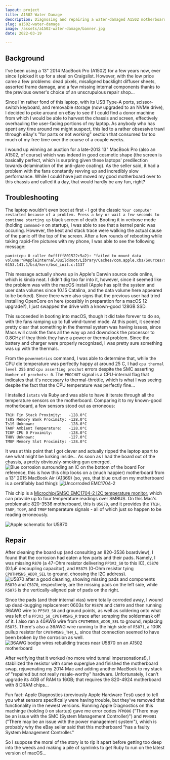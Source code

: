 ```yaml
---
layout: project
title: A1502 Water Damage
description: Diagnosing and repairing a water-damaged A1502 motherboard
slug: a1502-water-damage
image: /assets/a1502-water-damage/banner.jpg
date: 2022-03-19

---
```


## Background

I've been using a 13" 2014 MacBook Pro (A1502) for a few years now, ever since I picked it up for a steal on Craigslist. However, with the low price came a few problems: dead pixels, misaligned backlight diffuser sheets, assorted frame damage, and a few missing internal components thanks to the previous owner's choice of an unscrupulous repair shop...

Since I'm rather fond of this laptop, with its USB Type-A ports, scissor-switch keyboard, and removable storage (now upgraded to an NVMe drive), I decided to poke around on eBay to see if I could find a donor machine from which I would be able to harvest the chassis and screen, effectively overhauling the user-facing portions of my laptop. As anybody who has spent any time around me might suspect, this led to a rather obsessive trawl through eBay's "for parts or not working" section that consumed far too much of my free time over the course of a couple weeks.

I wound up winning an auction for a late-2013 13" MacBook Pro (also an A1502, of course) which was indeed in good cosmetic shape (the screen is basically perfect, which is surpring given these laptops' predilection towards delamination of the anti-glare coating). As the seller said, it had a problem with the fans constantly revving up and incredibly slow performance. While I could have just moved my good motherboard over to this chassis and called it a day, that would hardly be any fun, right?

## Troubleshooting

The laptop wouldn't even boot at first - I got the classic `Your computer restarted because of a problem. Press a key or wait a few seconds to continue starting up` black screen of death. Booting it in verbose mode (holding `command-V` on startup), I was able to see that a kernel panic was occuring. However, the kext and stack trace were walking the actual cause of the panic off the top of the screen. After a few rounds of rebooting while taking rapid-fire pictures with my phone, I was able to see the following message:
```
panic(cpu 0 caller 0xfffff801522c5a2): "failed to mount data volume!"@AppleInternal/BuildRoot/Library/Caches/com.apple.xbs/Sources/xnu/xnu-6153.141.1/bsd/kern/bsd_init.c:1137
```
This message actually shows up in Apple's Darwin source code online, which is kinda neat. I didn't dig too far into it, however, since it seemed like the problem was with the macOS install (Apple has split the system and user data volumes since 10.15 Catalina, and the data volume here appeared to be borked). Since there were also signs that the previous user had tried installing OpenCore on here (possibly in preparation for a macOS 12 upgrade?), I just swapped the drive with a known-good 128GB SSD.

This succeeded in booting into macOS, though it did take forever to do so, with the fans ramping up to full wind-tunnel mode. At this point, it seemed pretty clear that something in the thermal system was having issues, since Macs will crank the fans all the way up and downclock the processor to 0.8GHz if they think they have a power or thermal problem. Since the battery and charger were properly recognized, I was pretty sure something was up with the thermals.

From the `powermetrics` command, I was able to determine that, while the CPU die temperature was perfectly happy at around 25 C, I had `cpu thermal level 255` and `cpu asserting prochot` errors despite the SMC asserting `Number of prochots: 0`. The `PROCHOT` signal is a CPU-internal flag that indicates that it's necessary to thermal-throttle, which is what I was seeing despite the fact that the CPU temperature was perfectly fine...

I installed `istats` via Ruby and was able to have it iterate through all the temperature sensors on the motherboard. Comparing it to my known-good motherboard, a few sensors stood out as erroneous:
```
Th1H Fin Stack Proximity:   -128.0°C
Ts0S Memory Bank Proximity: -128.0°C
Ts1S Unknown:               -128.0°C
TA0P Ambient Temperature:   -128.0°C
TC0P CPU 0 Proximity:       -128.0°C
TH0V Unknown:               -127.0°C
TM0P Memory Slot Proximity: -128.0°C
```

It was at this point that I got clever and actually ripped the laptop apart to see what might be lurking inside... As soon as I had the board out of the chassis, a pretty obviously-smoking gun emerged.
![Blue corrosion surrounding an IC on the bottom of the board](/assets/{{page.slug}}/corroded.jpg)
For reference, this is how this chip looks on a (much happier) motherboard from a 13" 2015 MacBook Air (A1369) (so, yes, that blue crud on my motherboard is a certifiably bad thing):
![Uncorroded EMC1704-2](/assets/{{page.slug}}/a1369-untouched.jpg)

This chip is a [Microchip/SMSC EMC1704-2 I2C temperature monitor](https://www.microchip.com/en-us/product/EMC1704-2), which can provide up to four temperature readings over SMBUS. On this Mac's problematic 820-3536 motherboard, this is `U5870`, and it provides the `Th1H`, `TA0P`, `TC0P`, and `TM0P` temperature signals - all of which just so happen to be reading erroneously.

![Apple schematic for U5870](/assets/{{page.slug}}/schematic.jpg)

## Repair
After cleaning the board up (and consulting an 820-3536 boardview), I found that the corrosion had eaten a few parts and their pads. Namely, I was missing `R870` (a 47-Ohm resistor delivering `PP3V3_S0` to this IC), `C5870` (0.1μF decoupling capacitor), and `R5875` (0-Ohm resistor tying `CPUTHMSNS_ADDR_SEL` to ground, choosing the I2C address).
![U5870 after a good cleaning, showing missing pads and components](/assets/{{page.slug}}/cleaned.jpg)
`R5870` and `C5870`, respectively, are the missing pads on the left side, while `R5875` is the vertically-aligned pair of pads on the right.

Since the pads (and their internal vias) were totally corroded away, I wound up dead-bugging replacement 0603s for `R5870` and `C5870` and then running 36AWG wire to `PP3V3_S0` and ground points, as well as soldering onto what was left of a `PP3V3_S0_CPUTHMSNS_R` trace after scraping the soldermask off of it. I also ran a 40AWG wire from `CPUTHMSNS_ADDR_SEL` to ground, replacing `R5875`.
There's also a 36AWG wire running to the high side of `R5871`, a 100K pullup resistor for `CPUTHMSNS_THM_L`, since that connection seemed to have been broken by the corrosion as well.
![36AWG bodge wires rebuilding traces near U5870 on an A1502 motherboard](/assets/{{page.slug}}/rework.jpg)

After verifying that it worked (no more wind tunnel impersonations!), I stabilized the resistor with some superglue and finished the motherboard swap, rejuvenating my 2014 Mac and adding another MacBook to my stack of "repaired but not really resale-worthy" hardware. Unfortunately, I can't upgrade its 4GB of RAM to 16GB; that requires the 820-4924 motherboard with 8 DRAM chips...

Fun fact: Apple Diagnostics (previously Apple Hardware Test) used to tell you what sensors specifically were having trouble, but they've removed that functionality in the newest versions. Running Apple Diagnostics on this machinge (holding `D` on startup) gave me error codes `PFM006` ("There may be an issue with the SMC (System Management Controller)") and `PPN001` ("There may be an issue with the power management system"), which is probably why the eBay seller said that this motherboard "has a faulty System Management Controller."  

So I suppose the moral of the story is to rip it apart before getting too deep into the weeds and making a pile of symlinks to get Ruby to run on the latest version of macOS...
